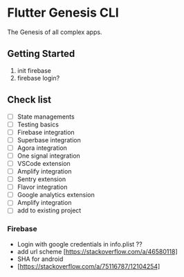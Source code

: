 # Flutter Genesis CLI

The Genesis of all complex apps.

## Getting Started

1. init firebase 
2. firebase login?


## Check list
- [ ] State managements
- [ ] Testing basics
- [ ] Firebase integration
- [ ] Superbase integration
- [ ] Agora integration
- [ ] One signal integration
- [ ] VSCode extension
- [ ] Amplify integration
- [ ] Sentry extension
- [ ] Flavor integration
- [ ] Google analytics extension
- [ ] Amplify integration
- [ ] add to existing project

### Firebase
- Login with google credentials in info.plist ??
- add url scheme [https://stackoverflow.com/a/46580118]
- SHA for android 
- [https://stackoverflow.com/a/75116787/12104254]

